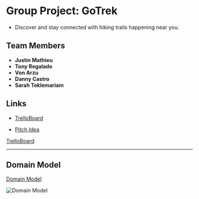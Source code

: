 # Group Project: GoTrek

- Discover and stay connected with hiking trails happening near you.

## Team Members

- **Justin Mathieu**
- **Tony Regalado**
- **Von Arzu**
- **Danny Castro**
- **Sarah Teklemariam**

## Links

- [TrelloBoard](https://trello.com/b/QtZeaUCq/bsquad)

- [Pitch Idea](https://docs.google.com/document/d/1VD0aLtQmg6y36lXTh2T1r6nKsV4rOtwmhU7HnypY7Fc/edit#heading=h.gjdgxs)

[TrelloBoard](https://trello.com/b/QtZeaUCq/bsquad)

---

## Domain Model

[Domain Model](https://www.figma.com/file/EFjuZ2rYJqamcBEAxdqX8J/BSquad?node-id=0%3A1)

![Domain Model](https://user-images.githubusercontent.com/107226923/191167788-3c7bd8b1-08c9-498b-b951-34294b80ad07.png)
